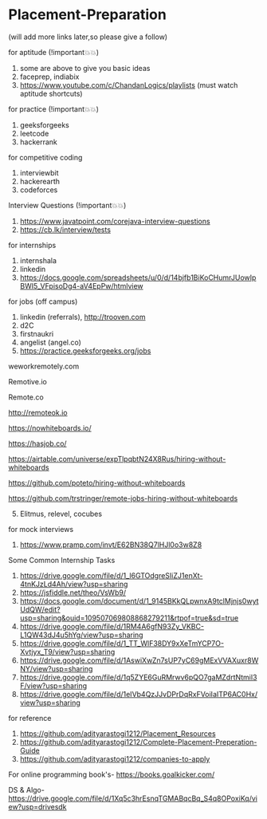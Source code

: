 # Placement-Preparation

(will add more links later,so please give a follow)

for aptitude (!important💥💥)
1. some are above to give you basic ideas
2. faceprep, indiabix 
3. https://www.youtube.com/c/ChandanLogics/playlists (must watch aptitude shortcuts)


for practice (!important💥💥)
1. geeksforgeeks
2. leetcode
3. hackerrank


for competitive coding
1. interviewbit
2. hackerearth
3. codeforces


Interview Questions (!important💥💥)
1. https://www.javatpoint.com/corejava-interview-questions
2. https://cb.lk/interview/tests


for internships
1. internshala
2. linkedin
3. https://docs.google.com/spreadsheets/u/0/d/14bjfb1BiKoCHumrJUowIpBWI5_VFpisoDg4-aV4EpPw/htmlview



for jobs (off campus)
1. linkedin (referrals), http://trooven.com
2. d2C
3. firstnaukri
4. angelist (angel.co)
5. https://practice.geeksforgeeks.org/jobs

weworkremotely.com

Remotive.io

Remote.co

http://remoteok.io

https://nowhiteboards.io/

https://hasjob.co/

https://airtable.com/universe/expTlpqbtN24X8Rus/hiring-without-whiteboards

https://github.com/poteto/hiring-without-whiteboards

https://github.com/trstringer/remote-jobs-hiring-without-whiteboards


5. Elitmus, relevel, cocubes


for mock interviews
1. https://www.pramp.com/invt/E62BN38Q7lHJl0o3w8Z8


Some Common Internship Tasks
1. https://drive.google.com/file/d/1_l6GTOdgreSIiZJ1enXt-4tnKJzLd4Ah/view?usp=sharing
2. https://jsfiddle.net/theo/VsWb9/
3. https://docs.google.com/document/d/1_9145BKkQLpwnxA9tclMjnjs0wytUdQW/edit?usp=sharing&ouid=109507069808868279211&rtpof=true&sd=true
4. https://drive.google.com/file/d/1RM4A6gfN93Zy_VKBC-L1QW43dJ4u5hYg/view?usp=sharing
5. https://drive.google.com/file/d/1_TT_WlF38DY9xXeTmYCP7O-Xvtjyx_T9/view?usp=sharing
6. https://drive.google.com/file/d/1AswiXwZn7sUP7yC69gMExVVAXuxr8WNY/view?usp=sharing
7. https://drive.google.com/file/d/1q5ZYE6GuRMrwv6pQO7gaMZdrtNtmil3F/view?usp=sharing
8. https://drive.google.com/file/d/1eIVb4QzJJvDPrDqRxFVoiIaITP6AC0Hx/view?usp=sharing


for reference
1. https://github.com/adityarastogi1212/Placement_Resources
2. https://github.com/adityarastogi1212/Complete-Placement-Preperation-Guide
3. https://github.com/adityarastogi1212/companies-to-apply


For online programming book's-
https://books.goalkicker.com/


DS & Algo-
https://drive.google.com/file/d/1Xq5c3hrEsnqTGMABqcBq_S4q8OPoxiKq/view?usp=drivesdk
